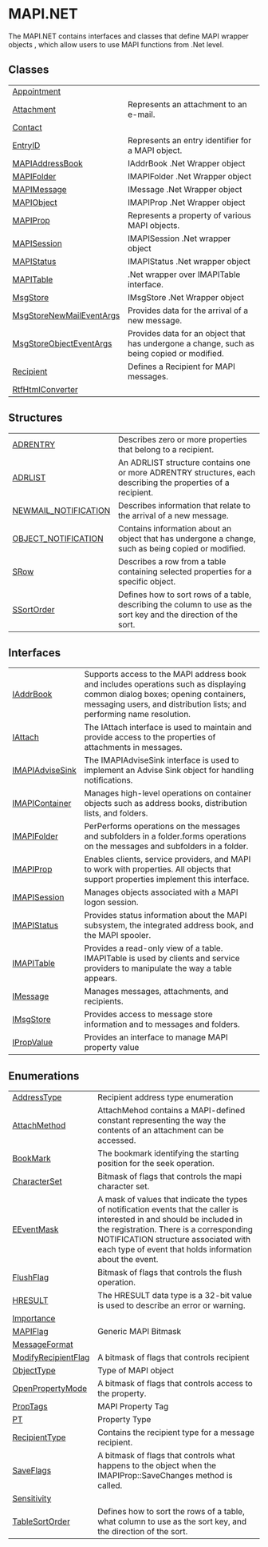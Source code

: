 # MAPI.NET


The MAPI.NET contains interfaces and classes that define MAPI wrapper objects , which allow users to use MAPI functions from .Net level.



## Classes
<table>
<tr>
<td><a href="13ed75e1-5dd4-0ede-0e85-b151cb2a9a73.md">Appointment</a></td>
<td> </td></tr>
<tr>
<td><a href="de627363-1dfa-9d37-618f-123210bd71ef.md">Attachment</a></td>
<td>Represents an attachment to an e-mail.</td></tr>
<tr>
<td><a href="15d9a756-dc0b-8a38-6c7c-2733a049e18c.md">Contact</a></td>
<td> </td></tr>
<tr>
<td><a href="db2ff999-cb6d-b06d-47cc-55b8797d7482.md">EntryID</a></td>
<td>Represents an entry identifier for a MAPI object.</td></tr>
<tr>
<td><a href="039f2a40-3232-755a-8642-c2f615c80c69.md">MAPIAddressBook</a></td>
<td>IAddrBook .Net Wrapper object</td></tr>
<tr>
<td><a href="f0f65788-8462-2019-0156-d17cd0205fa2.md">MAPIFolder</a></td>
<td>IMAPIFolder .Net Wrapper object</td></tr>
<tr>
<td><a href="29b8d96c-1ec2-828d-35a5-fae12d8802c8.md">MAPIMessage</a></td>
<td>IMessage .Net Wrapper object</td></tr>
<tr>
<td><a href="6aa245b8-3fdd-0cd0-a3f7-bdccb4596d2c.md">MAPIObject</a></td>
<td>IMAPIProp .Net Wrapper object</td></tr>
<tr>
<td><a href="04791c9c-49a6-3b6d-99fa-53509df4be95.md">MAPIProp</a></td>
<td>Represents a property of various MAPI objects.</td></tr>
<tr>
<td><a href="565716dd-6368-0783-4ced-5771b200faf1.md">MAPISession</a></td>
<td>IMAPISession .Net wrapper object</td></tr>
<tr>
<td><a href="284425d5-5386-92cf-e310-cb18bc291055.md">MAPIStatus</a></td>
<td>IMAPIStatus .Net wrapper object</td></tr>
<tr>
<td><a href="fa40f65f-c468-2f4f-aefc-ab5a19ba58ba.md">MAPITable</a></td>
<td>.Net wrapper over IMAPITable interface.</td></tr>
<tr>
<td><a href="6f2a2863-4894-51bc-e286-04b5a90167ef.md">MsgStore</a></td>
<td>IMsgStore .Net Wrapper object</td></tr>
<tr>
<td><a href="030314f7-15ca-df6e-358f-6deb46b3381b.md">MsgStoreNewMailEventArgs</a></td>
<td>Provides data for the arrival of a new message.</td></tr>
<tr>
<td><a href="6d88cbf2-403c-24bb-f59d-466e86328fd4.md">MsgStoreObjectEventArgs</a></td>
<td>Provides data for an object that has undergone a change, such as being copied or modified.</td></tr>
<tr>
<td><a href="661b1e87-cef6-6469-0805-eb273bffec6d.md">Recipient</a></td>
<td>Defines a Recipient for MAPI messages.</td></tr>
<tr>
<td><a href="15ea5a8a-d1a8-a96f-fbfb-337247707bc3.md">RtfHtmlConverter</a></td>
<td> </td></tr>
</table>

## Structures
<table>
<tr>
<td><a href="cc3d16dd-0463-6646-eb2d-dc20ff4eaa4c.md">ADRENTRY</a></td>
<td>Describes zero or more properties that belong to a recipient.</td></tr>
<tr>
<td><a href="ebc03677-6a1a-b71d-8501-83bacf5af4d3.md">ADRLIST</a></td>
<td>An ADRLIST structure contains one or more ADRENTRY structures, each describing the properties of a recipient.</td></tr>
<tr>
<td><a href="0d5a90ba-cc29-8f93-38bb-6ae91a4c028d.md">NEWMAIL_NOTIFICATION</a></td>
<td>Describes information that relate to the arrival of a new message.</td></tr>
<tr>
<td><a href="3bd32534-061c-3006-0ac9-bea37bc973cf.md">OBJECT_NOTIFICATION</a></td>
<td>Contains information about an object that has undergone a change, such as being copied or modified.</td></tr>
<tr>
<td><a href="eacc7e7c-7e19-0ee3-9cb2-16700d317824.md">SRow</a></td>
<td>Describes a row from a table containing selected properties for a specific object.</td></tr>
<tr>
<td><a href="6cc775d7-842b-3fa0-ca6b-61f67dc4c98b.md">SSortOrder</a></td>
<td>Defines how to sort rows of a table, describing the column to use as the sort key and the direction of the sort.</td></tr>
</table>

## Interfaces
<table>
<tr>
<td><a href="3e0ae0ab-2ec1-3cb4-6c4f-5d6faee00a6e.md">IAddrBook</a></td>
<td>Supports access to the MAPI address book and includes operations such as displaying common dialog boxes; opening containers, messaging users, and distribution lists; and performing name resolution.</td></tr>
<tr>
<td><a href="ce25a38b-9434-ec81-c314-5444e5b10bd9.md">IAttach</a></td>
<td>The IAttach interface is used to maintain and provide access to the properties of attachments in messages.</td></tr>
<tr>
<td><a href="c97c2b5a-4844-a7b2-caa5-d1278d87cf97.md">IMAPIAdviseSink</a></td>
<td>The IMAPIAdviseSink interface is used to implement an Advise Sink object for handling notifications.</td></tr>
<tr>
<td><a href="d9a68088-6545-338f-9dc8-439874dbd7a1.md">IMAPIContainer</a></td>
<td>Manages high-level operations on container objects such as address books, distribution lists, and folders.</td></tr>
<tr>
<td><a href="a5eb5918-6571-0710-67c7-a210d1ad706f.md">IMAPIFolder</a></td>
<td>PerPerforms operations on the messages and subfolders in a folder.forms operations on the messages and subfolders in a folder.</td></tr>
<tr>
<td><a href="a20f5817-5533-814e-fd1d-0d3a9179b1b4.md">IMAPIProp</a></td>
<td>Enables clients, service providers, and MAPI to work with properties. All objects that support properties implement this interface.</td></tr>
<tr>
<td><a href="d28ec202-b730-fb1f-42ac-5545b0b43d47.md">IMAPISession</a></td>
<td>Manages objects associated with a MAPI logon session.</td></tr>
<tr>
<td><a href="e0749ad9-46d7-9716-4d9d-030334fc0ed3.md">IMAPIStatus</a></td>
<td>Provides status information about the MAPI subsystem, the integrated address book, and the MAPI spooler.</td></tr>
<tr>
<td><a href="06a9b727-f5d6-e992-c936-a2712197dcee.md">IMAPITable</a></td>
<td>Provides a read-only view of a table. IMAPITable is used by clients and service providers to manipulate the way a table appears.</td></tr>
<tr>
<td><a href="f542b7a9-d1ab-fed6-c2df-7c20b044fccc.md">IMessage</a></td>
<td>Manages messages, attachments, and recipients.</td></tr>
<tr>
<td><a href="74ee1853-dea0-4e58-cb66-c6c8017d5a04.md">IMsgStore</a></td>
<td>Provides access to message store information and to messages and folders.</td></tr>
<tr>
<td><a href="2a268271-39cd-b9bd-d434-1bd1ce5d3066.md">IPropValue</a></td>
<td>Provides an interface to manage MAPI property value</td></tr>
</table>

## Enumerations
<table>
<tr>
<td><a href="549f17d5-0e76-b912-7cc0-521750417dfa.md">AddressType</a></td>
<td>Recipient address type enumeration</td></tr>
<tr>
<td><a href="14e2f584-f92c-9419-6aba-fba6f3d22327.md">AttachMethod</a></td>
<td>AttachMehod contains a MAPI-defined constant representing the way the contents of an attachment can be accessed.</td></tr>
<tr>
<td><a href="b9417f7b-9fe9-5616-bc23-0dea95fc592f.md">BookMark</a></td>
<td>The bookmark identifying the starting position for the seek operation.</td></tr>
<tr>
<td><a href="dadf865e-e172-1376-6484-03f12b8e455a.md">CharacterSet</a></td>
<td>Bitmask of flags that controls the mapi character set.</td></tr>
<tr>
<td><a href="5a15b17a-4117-5c7c-d72d-e89c6cb03fe4.md">EEventMask</a></td>
<td>A mask of values that indicate the types of notification events that the caller is interested in and should be included in the registration. There is a corresponding NOTIFICATION structure associated with each type of event that holds information about the event.</td></tr>
<tr>
<td><a href="a8aa90da-9176-c9f6-efb7-249af2c5a049.md">FlushFlag</a></td>
<td>Bitmask of flags that controls the flush operation.</td></tr>
<tr>
<td><a href="50596607-a328-ef10-6ea9-0448fbb7d197.md">HRESULT</a></td>
<td>The HRESULT data type is a 32-bit value is used to describe an error or warning.</td></tr>
<tr>
<td><a href="dd17ca09-28c9-081a-d0ae-952c371256eb.md">Importance</a></td>
<td> </td></tr>
<tr>
<td><a href="7220477e-4546-a1f5-bc16-da59253841a8.md">MAPIFlag</a></td>
<td>Generic MAPI Bitmask</td></tr>
<tr>
<td><a href="0975897b-3f97-989d-67c8-b122390b4252.md">MessageFormat</a></td>
<td> </td></tr>
<tr>
<td><a href="482631ca-d80c-485d-f070-1f3aeaa04ecd.md">ModifyRecipientFlag</a></td>
<td>A bitmask of flags that controls recipient</td></tr>
<tr>
<td><a href="cf188769-ec48-5722-68da-fd8239b3601b.md">ObjectType</a></td>
<td>Type of MAPI object</td></tr>
<tr>
<td><a href="3437a9c9-1746-4adf-e9be-22a29a6f431c.md">OpenPropertyMode</a></td>
<td>A bitmask of flags that controls access to the property.</td></tr>
<tr>
<td><a href="1ae9a3cd-e604-b415-e46a-a883db158f2a.md">PropTags</a></td>
<td>MAPI Property Tag</td></tr>
<tr>
<td><a href="dd8f0d98-0ec4-9e22-d22c-9e6cd7e32e9c.md">PT</a></td>
<td>Property Type</td></tr>
<tr>
<td><a href="14320c7c-e367-59b1-9f4f-88100fa32543.md">RecipientType</a></td>
<td>Contains the recipient type for a message recipient.</td></tr>
<tr>
<td><a href="54e85136-cce0-088d-fb78-fe89a2bc8e60.md">SaveFlags</a></td>
<td>A bitmask of flags that controls what happens to the object when the IMAPIProp::SaveChanges method is called.</td></tr>
<tr>
<td><a href="2aef4a23-80c8-a80c-c45f-dd5fa7514c18.md">Sensitivity</a></td>
<td> </td></tr>
<tr>
<td><a href="46600767-8fde-69ef-002c-64f0976b4e69.md">TableSortOrder</a></td>
<td>Defines how to sort the rows of a table, what column to use as the sort key, and the direction of the sort.</td></tr>
</table>